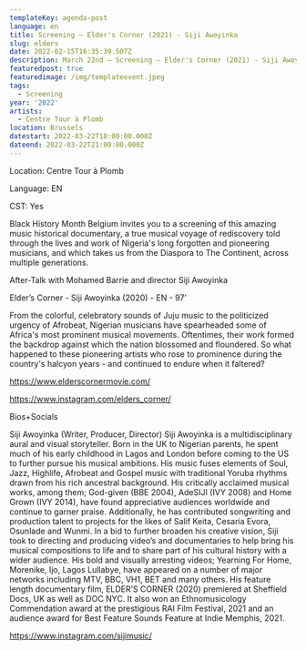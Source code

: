 ```yaml
---
templateKey: agenda-post
language: en
title: Screening – Elder's Corner (2021) - Siji Awoyinka
slug: elders
date: 2022-02-15T16:35:39.507Z
description: March 22nd – Screening – Elder's Corner (2021) - Siji Awoyinka
featuredpost: true
featuredimage: /img/templateevent.jpeg
tags:
  - Screening
year: '2022'
artists:
  - Centre Tour à Plomb
location: Brussels
datestart: 2022-03-22T18:00:00.000Z
dateend: 2022-03-22T21:00:00.000Z
---
```

Location: Centre Tour à Plomb

Language: EN

CST: Yes

Black History Month Belgium invites you to a screening of this amazing music historical documentary, a true musical voyage of rediscovery told through the lives and work of Nigeria's long forgotten and pioneering musicians, and which takes us from the Diaspora to The Continent, across multiple generations.



After-Talk with Mohamed Barrie and director Siji Awoyinka



Elder’s Corner - Siji Awoyinka (2020) - EN - 97’

From the colorful, celebratory sounds of Juju music to the politicized urgency of Afrobeat, Nigerian musicians have spearheaded some of Africa's most prominent musical movements. Oftentimes, their work formed the backdrop against which the nation blossomed and floundered. So what happened to these pioneering artists who rose to prominence during the country's halcyon years - and continued to endure when it faltered?

https://www.elderscornermovie.com/

https://www.instagram.com/elders_corner/

Bios+Socials

Siji Awoyinka (Writer, Producer, Director) Siji Awoyinka is a multidisciplinary aural and visual storyteller. Born in the UK to Nigerian parents, he spent much of his early childhood in Lagos and London before coming to the US to further pursue his musical ambitions. His music fuses elements of Soul, Jazz, Highlife, Afrobeat and Gospel music with traditional Yoruba rhythms drawn from his rich ancestral background. His critically acclaimed musical works, among them; God-given (BBE 2004), AdeSIJI (IVY 2008) and Home Grown (IVY 2014), have found appreciative audiences worldwide and continue to garner praise. Additionally, he has contributed songwriting and production talent to projects for the likes of Salif Keita, Cesaria Evora, Osunlade and Wunmi. In a bid to further broaden his creative vision, Siji took to directing and producing video’s and documentaries to help bring his musical compositions to life and to share part of his cultural history with a wider audience. His bold and visually arresting videos; Yearning For Home, Morenike, Ijo, Lagos Lullabye, have appeared on a number of major networks including MTV, BBC, VH1, BET and many others. His feature length documentary film, ELDER’S CORNER (2020) premiered at Sheffield Docs, UK as well as DOC NYC. It also won an Ethnomusicology Commendation award at the prestigious RAI Film Festival, 2021 and an audience award for Best Feature Sounds Feature at Indie Memphis, 2021.

https://www.instagram.com/sijimusic/
